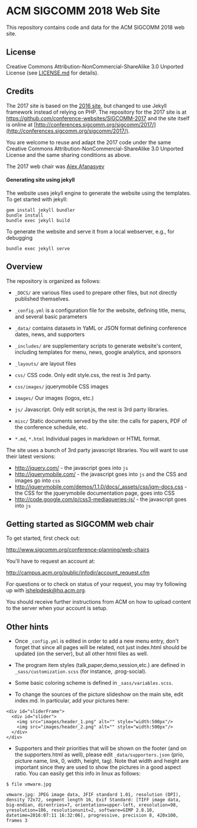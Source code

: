 #  ACM SIGCOMM 2018 Web Site

This repository contains code and data for the ACM SIGCOMM 2018 web site.

## License

Creative Commons Attribution-NonCommercial-ShareAlike 3.0 Unported License (see [LICENSE.md](LICENSE.md) for details).

## Credits

The 2017 site is based on the [2016 site](https://github.com/apietila/SIGCOMM2016), but changed to use Jekyll framework instead of relying on PHP.  The repository for the 2017 site is at https://github.com/conference-websites/SIGCOMM-2017 and the site itself is online at [http://conferences.sigcomm.org/sigcomm/2017/](http://conferences.sigcomm.org/sigcomm/2017/).

You are welcome to reuse and adapt the 2017 code under the same Creative Commons Attribution-NonCommercial-ShareAlike 3.0 Unported License and the same sharing conditions as above.

The 2017 web chair was [Alex Afanasyev](http://users.cs.fiu.edu/~afanasyev/)

#### Generating site using jekyll

The website uses jekyll engine to generate the website using the templates.  To get started with jekyll:

    gem install jekyll bundler
    bundle install
    bundle exec jekyll build

To generate the website and serve it from a local webserver, e.g., for debugging

    bundle exec jekyll serve

## Overview

The repository is organized as follows:

* `_DOCS/`      are various files used to prepare other files, but not directly published themselves.

* `_config.yml` is a configuration file for the website, defining title, menu, and several basic parameters
* `_data/`      contains datasets in YaML or JSON format defining conference dates, news, and supporters
* `_includes/`  are supplementary scripts to generate website's content, including templates for menu, news, google analytics, and sponsors
* `_layouts/`   are layout files

* `css/`        CSS code. Only edit style.css, the rest is 3rd party.
* `css/images/` jquerymobile CSS images
* `images/`     Our images (logos, etc.)
* `js/`         Javascript. Only edit script.js, the rest is 3rd party libraries.
* `misc/`       Static documents served by the site: the calls for papers, PDF of the conference schedule, etc.
* `*.md`, `*.html` Individual pages in markdown or HTML format.

<!-- * `include/program`  Program listings, auto-generated by `scripts/proggen`. -->
<!-- * All publicly-visible pages are a .php in the top-level directory. Subdirectories contain something included in one way or another. -->

The site uses a bunch of 3rd party javascript libraries. You will want to use their latest versions:

* http://jquery.com/ - the javascript goes into `js`
* http://jquerymobile.com/ - the javascript goes into `js` and the CSS and images go into `css`
* http://jquerymobile.com/demos/1.1.0/docs/_assets/css/jqm-docs.css - the CSS for the jquerymobile documentation page, goes into CSS
* http://code.google.com/p/css3-mediaqueries-js/ - the javascript goes into `js`

## Getting started as SIGCOMM web chair

To get started, first check out:

http://www.sigcomm.org/conference-planning/web-chairs

You'll have to request an account at:

http://campus.acm.org/public/infodir/account_request.cfm

For questions or to check on status of your request, you may try following up with ishelpdesk@hq.acm.org.

You should receive further instructions from ACM on how to upload content to the server when your account is setup.

## Other hints
- Once `_config.yml` is edited in order to add a new menu entry, don't forget that since all pages will be related, not just index.html should be updated (on the server), but all other html files as well.

- The program item styles (talk,paper,demo,session,etc.) are defined in `_sass/customization.scss` (for instance, .prog-social).

- Some basic coloring scheme is defined in `_sass/variables.scss`.

- To change the sources of the picture slideshow on the main site, edit index.md. In particular, add your pictures here:
```
<div id="sliderFrame">
  <div id="slider">
    <img src="images/header_1.png" alt="" style="width:500px"/>
    <img src="images/header_2.png" alt="" style="width:500px"/>
  </div>
</div>
```

- Supporters and their priorities that will be shown on the footer (and on the supporters.html as well), please edit `_data/supporters.json` (prio, picture name, link, 0, width, height, tag). Note that width and height are important since they are used to show the pictures in a good aspect ratio. You can easily get this info in linux as follows:
```
$ file vmware.jpg

vmware.jpg: JPEG image data, JFIF standard 1.01, resolution (DPI), density 72x72, segment length 16, Exif Standard: [TIFF image data, big-endian, direntries=7, orientation=upper-left, xresolution=98, yresolution=106, resolutionunit=2, software=GIMP 2.8.10, datetime=2016:07:11 16:32:06], progressive, precision 8, 420x100, frames 3
```


